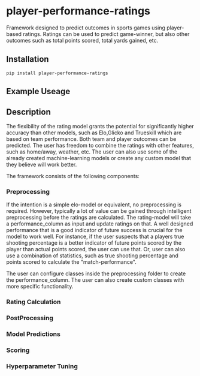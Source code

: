 # player-performance-ratings

Framework designed to predict outcomes in sports games using player-based ratings.
Ratings can be used to predict game-winner, but also other outcomes such as total points scored, total yards gained, etc.

## Installation

```
pip install player-performance-ratings
```


## Example Useage

## Description


The flexibility of the rating model grants the potential for significantly higher accuracy than other models, such as Elo,Glicko and Trueskill which are based on team performance.
Both team and player outcomes can be predicted.
The user has freedom to combine the ratings with other features, such as home/away, weather, etc.
The user can also use some of the already created machine-learning models or create any custom model that they believe will work better.

The framework consists of the following components:

### Preprocessing

If the intention is a simple elo-model or equivalent, no preprocessing is required. 
However, typically a lot of value can be gained through intelligent preprocessing before the ratings are calculated.
The rating-model will take a performance_column as input and update ratings on that. 
A well designed performance that is a good indicator of future success is crucial for the model to work well.
For instance, if the user suspects that a players true shooting percentage is a better indicator of future points scored by the player than actual points scored, the user can use that.
Or, user can also use a combination of statistics, such as true shooting percentage and points scored to calculate the "match-performance".

The user can configure classes inside the preprocessing folder to create the performance_column.
The user can also create custom classes with more specific functionality. 


### Rating Calculation

### PostProcessing

### Model Predictions

### Scoring

### Hyperparameter Tuning



